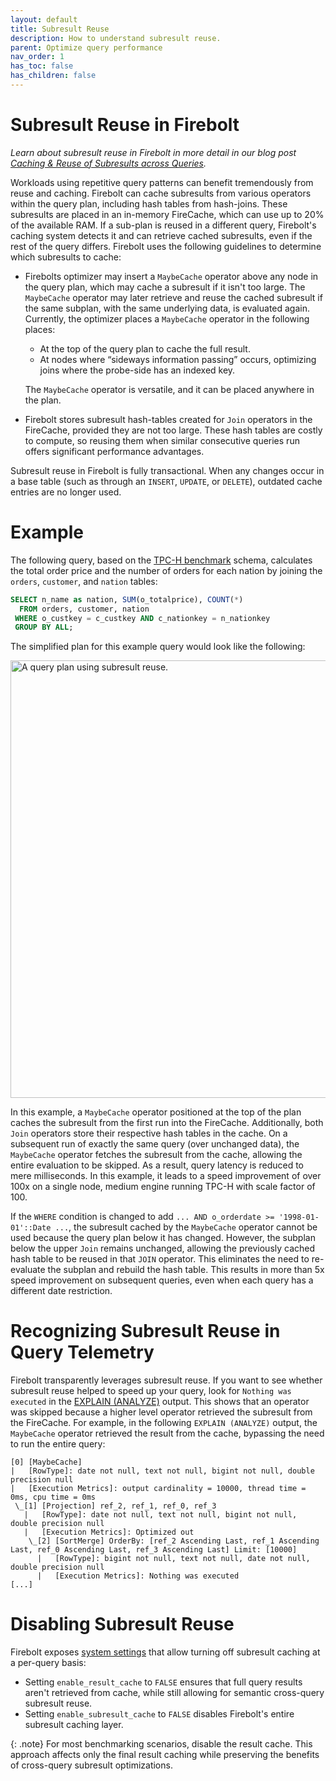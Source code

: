 ```yaml
---
layout: default
title: Subresult Reuse
description: How to understand subresult reuse.
parent: Optimize query performance
nav_order: 1
has_toc: false
has_children: false
---
```


# Subresult Reuse in Firebolt

*Learn about subresult reuse in Firebolt in more detail in our blog post [Caching & Reuse of Subresults across Queries](https://www.firebolt.io/blog/caching-reuse-of-subresults-across-queries).*

Workloads using repetitive query patterns can benefit tremendously from reuse and caching. Firebolt can cache subresults from various operators within the query plan, including hash tables from hash-joins.
These subresults are placed in an in-memory FireCache, which can use up to 20% of the available RAM. If a sub-plan is reused in a different query, Firebolt's caching system detects it and can retrieve cached subresults, even if the rest of the query differs. Firebolt uses the following guidelines to determine which subresults to cache:
- Firebolts optimizer may insert a `MaybeCache` operator above any node in the query plan, which may cache a subresult if it isn't too large. The `MaybeCache` operator may later retrieve and reuse the cached subresult if the same subplan, with the same underlying data, is evaluated again.
Currently, the optimizer places a `MaybeCache` operator in the following places:
  - At the top of the query plan to cache the full result.
  - At nodes where “sideways information passing” occurs, optimizing joins where the probe-side has an indexed key.

  The `MaybeCache` operator is versatile, and it can be placed anywhere in the plan. 
- Firebolt stores subresult hash-tables created for `Join` operators in the FireCache, provided they are not too large. These hash tables are costly to compute, so reusing them when similar consecutive queries run offers significant performance advantages.

Subresult reuse in Firebolt is fully transactional. When any changes occur in a base table (such as through an `INSERT`, `UPDATE`, or `DELETE`), outdated cache entries are no longer used.

# Example 

The following query, based on the [TPC-H benchmark](https://www.tpc.org/tpch/) schema, calculates the total order price and the number of orders for each nation by joining the `orders`, `customer`, and `nation` tables:

```SQL
SELECT n_name as nation, SUM(o_totalprice), COUNT(*)
  FROM orders, customer, nation
 WHERE o_custkey = c_custkey AND c_nationkey = n_nationkey
 GROUP BY ALL;
```

The simplified plan for this example query would look like the following:

<img src="../../assets/images/subresult_reuse.png" alt="A query plan using subresult reuse." width="700"/>

In this example, a `MaybeCache` operator positioned at the top of the plan caches the subresult from the first run into the FireCache. Additionally, both `Join` operators store their respective hash tables in the cache.
On a subsequent run of exactly the same query (over unchanged data), the `MaybeCache` operator fetches the subresult from the cache, allowing the entire evaluation to be skipped. As a result, query latency is reduced to mere milliseconds. In this example, it leads to a speed improvement of over 100x on a single node, medium engine running TPC-H with scale factor of 100.

If the `WHERE` condition is changed to add `... AND o_orderdate >= '1998-01-01'::Date ...`, the subresult cached by the `MaybeCache` operator cannot be used because the query plan below it has changed. However, the subplan below the upper `Join` remains unchanged, allowing the previously cached hash table to be reused in that `JOIN` operator. This eliminates the need to re-evaluate the subplan and rebuild the hash table.
This results in more than 5x speed improvement on subsequent queries, even when each query has a different date restriction.

# Recognizing Subresult Reuse in Query Telemetry

Firebolt transparently leverages subresult reuse. If you want to see whether subresult reuse helped to speed up your query, look for `Nothing was executed` in the [EXPLAIN (ANALYZE)](../../sql_reference/commands/queries/explain.md) output. This shows that an operator was skipped because a higher level operator retrieved the subresult from the FireCache. For example, in the following `EXPLAIN (ANALYZE)` output, the `MaybeCache` operator retrieved the result from the cache, bypassing the need to run the entire query:

```
[0] [MaybeCache]
|   [RowType]: date not null, text not null, bigint not null, double precision null
|   [Execution Metrics]: output cardinality = 10000, thread time = 0ms, cpu time = 0ms
 \_[1] [Projection] ref_2, ref_1, ref_0, ref_3
   |   [RowType]: date not null, text not null, bigint not null, double precision null
   |   [Execution Metrics]: Optimized out
    \_[2] [SortMerge] OrderBy: [ref_2 Ascending Last, ref_1 Ascending Last, ref_0 Ascending Last, ref_3 Ascending Last] Limit: [10000]
      |   [RowType]: bigint not null, text not null, date not null, double precision null
      |   [Execution Metrics]: Nothing was executed
[...]
```

# Disabling Subresult Reuse

Firebolt exposes [system settings](../../Reference/system-settings.md) that allow turning off subresult caching at a per-query basis:
- Setting `enable_result_cache` to `FALSE` ensures that full query results aren't retrieved from cache, while still allowing for semantic cross-query subresult reuse.
- Setting `enable_subresult_cache` to `FALSE` disables Firebolt's entire subresult caching layer.

{: .note}
For most benchmarking scenarios, disable the result cache.
This approach affects only the final result caching while preserving the benefits of cross-query subresult optimizations.

